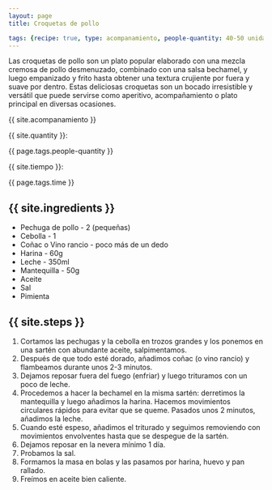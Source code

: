 ```yaml
---
layout: page
title: Croquetas de pollo

tags: {recipe: true, type: acompanamiento, people-quantity: 40-50 unidades, time: 1h + 1 día de reposo}
---
```


<p class="recipe-description">Las croquetas de pollo son un plato popular elaborado con una mezcla cremosa de pollo desmenuzado, combinado con una salsa bechamel, y luego empanizado y frito hasta obtener una textura crujiente por fuera y suave por dentro. Estas deliciosas croquetas son un bocado irresistible y versátil que puede servirse como aperitivo, acompañamiento o plato principal en diversas ocasiones.</p>

<div class="recipe-information">
  <div><p class="{{ page.tags.type }}">{{ site.acompanamiento }}</p></div>
  <div><p>{{ site.quantity }}:</p> {{ page.tags.people-quantity }}</div>
  <div><p>{{ site.tiempo }}:</p> {{ page.tags.time }}</div>
</div>

## {{ site.ingredients }}

  *   Pechuga de pollo - 2 (pequeñas)
  *   Cebolla - 1
  *   Coñac o Vino rancio - poco más de un dedo
  *   Harina - 60g
  *   Leche - 350ml
  *   Mantequilla - 50g
  *   Aceite
  *   Sal
  *   Pimienta

## {{ site.steps }}

1. Cortamos las pechugas y la cebolla en trozos grandes y los ponemos en una sartén con abundante aceite, salpimentamos.
2. Después de que todo esté dorado, añadimos coñac (o vino rancio) y flambeamos durante unos 2-3 minutos.
3. Dejamos reposar fuera del fuego (enfriar) y luego trituramos con un poco de leche.
4. Procedemos a hacer la bechamel en la misma sartén: derretimos la mantequilla y luego añadimos la harina. Hacemos movimientos circulares rápidos para evitar que se queme. Pasados unos 2 minutos, añadimos la leche.
5. Cuando esté espeso, añadimos el triturado y seguimos removiendo con movimientos envolventes hasta que se despegue de la sartén.
6. Dejamos reposar en la nevera mínimo 1 día.
7. Probamos la sal.
8. Formamos la masa en bolas y las pasamos por harina, huevo y pan rallado.
9. Freímos en aceite bien caliente.